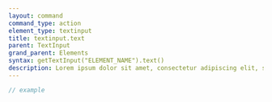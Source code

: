 ```yaml
---
layout: command
command_type: action
element_type: textinput
title: textinput.text
parent: TextInput
grand_parent: Elements
syntax: getTextInput("ELEMENT_NAME").text()
description: Lorem ipsum dolor sit amet, consectetur adipiscing elit, sed do eiusmod tempor incididunt ut labore et dolore magna aliqua. Ut enim ad minim veniam, quis nostrud exercitation ullamco laboris nisi ut aliquip ex ea commodo consequat.
---
```


```javascript
// example
```